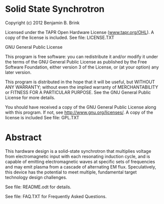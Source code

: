 Solid State Synchrotron
=======================
Copyright (c) 2012 Benjamin B. Brink

Licensed under the TAPR Open Hardware License (www.tapr.org/OHL). A copy of the license is included. See file: LICENSE.TXT

GNU General Public License

This program is free software: you can redistribute it and/or modify it under the terms of the GNU General Public License as published by the Free Software Foundation, either version 3 of the License, or (at your option) any later version. 

This program is distributed in the hope that it will be useful, but WITHOUT ANY WARRANTY; without even the implied warranty of MERCHANTABILITY or FITNESS FOR A PARTICULAR PURPOSE.  See the GNU General Public License for more details. 

You should have received a copy of the GNU General Public License along with this program.  If not, see <http://www.gnu.org/licenses/>. A copy of the license is included See file: GPL.TXT 

Abstract
========

This hardware design is a solid-state synchrotron that multiplies voltage from electromagnetic input with each resonating induction cycle, and is capable of emitting electromagnetic waves at specific sets of frequencies and may emit plasma from a cascade of alternating EM flux. Speculatively, this device has the potential to meet multiple, fundamental target technology design challenges.

See file: README.odt for details.

See file: FAQ.TXT for Frequently Asked Questions.
